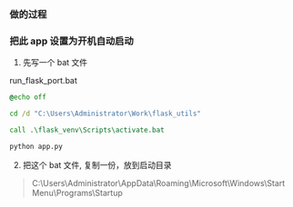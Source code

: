
### 做的过程


### 把此 app 设置为开机自动启动

1. 先写一个 bat 文件

run_flask_port.bat

```bat
@echo off

cd /d "C:\Users\Administrator\Work\flask_utils"

call .\flask_venv\Scripts\activate.bat

python app.py

```

2. 把这个 bat 文件, 复制一份，放到启动目录

> C:\Users\Administrator\AppData\Roaming\Microsoft\Windows\Start Menu\Programs\Startup 



